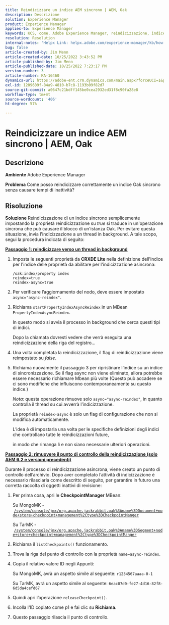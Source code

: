```yaml
---
title: Reindicizzare un indice AEM sincrono | AEM, Oak
description: Descrizione
solution: Experience Manager
product: Experience Manager
applies-to: Experience Manager
keywords: KCS, come, Adobe Experience Manager, reindicizzazione, indice AEM sincrono, Oak
resolution: Resolution
internal-notes: 'Helpx Link: helpx.adobe.com/experience-manager/kb/how-to-reindex-a-synchronous-AEM-index-AEM-Oak.html'
bug: false
article-created-by: Jim Menn
article-created-date: 10/25/2022 3:43:52 PM
article-published-by: Jim Menn
article-published-date: 10/25/2022 7:23:17 PM
version-number: 3
article-number: KA-16460
dynamics-url: https://adobe-ent.crm.dynamics.com/main.aspx?forceUCI=1&pagetype=entityrecord&etn=knowledgearticle&id=c36388d0-7b54-ed11-bba2-6045bd006b4b
exl-id: 1209609f-84a9-4810-b7c8-1193b09f82d7
source-git-commit: a0647c21bdff145be0cea2932ed31f8c90fa28e8
workflow-type: tm+mt
source-wordcount: '406'
ht-degree: 57%

---
```


# Reindicizzare un indice AEM sincrono | AEM, Oak

## Descrizione


<b>Ambiente</b>
Adobe Experience Manager

<b>Problema</b>
Come posso reindicizzare correttamente un indice Oak sincrono senza causare tempi di inattività?


## Risoluzione


<b>Soluzione</b>
Reindicizzazione di un indice sincrono semplicemente impostando la proprietà reindicizzazione su *true* si traduce in un&#39;operazione sincrona che può causare il blocco di un&#39;istanza Oak.
Per evitare questa situazione, invia l&#39;indicizzazione a un thread in background.
A tale scopo, segui la procedura indicata di seguito:

<b><u>Passaggio 1: reindicizzare verso un thread in background</u></b>

1. Imposta le seguenti proprietà da <b>CRXDE Lite</b> nella definizione dell&#39;indice per l&#39;indice delle proprietà da abilitare per l&#39;indicizzazione asincrona:<br>

   ```
   /oak:index/property index
   reindex=true
   reindex-async=true
   ```

2. Per verificare l’aggiornamento del nodo, deve essere impostato `async="async-reindex"`.
3. Richiama `startPropertyIndexAsyncReindex` in un MBean `PropertyIndexAsyncReindex`. 

   In questo modo si avvia il processo in background che cerca questi tipi di indici.

   Dopo la chiamata dovresti vedere che verrà eseguita una reindicizzazione della riga del registro...
4. Una volta completata la reindicizzazione, il flag di reindicizzazione viene reimpostato su *false*.
5. Richiama nuovamente il passaggio 3 per ripristinare l’indice su un indice di sincronizzazione. Se il flag async non viene eliminato, allora potrebbe essere necessario richiamare Mbean più volte (Questo può accadere se ci sono modifiche che influiscono contemporaneamente su questo indice.)



   *Nota:* questa operazione rimuove solo `async="async-reindex"`, in quanto controlla il thread su cui avverrà l’indicizzazione.

   La proprietà `reindex-async` è solo un flag di configurazione che non si modifica automaticamente.

   L’idea è di impostarla una volta per le specifiche definizioni degli indici che controllano tutte le reindicizzazioni future, 

   in modo che rimanga lì e non siano necessarie ulteriori operazioni.


<b><u>Passaggio 2: rimuovere il punto di controllo della reindicizzazione (solo AEM 6.2 e versioni precedenti)</u></b>

Durante il processo di reindicizzazione asincrona, viene creato un punto di controllo dell’archivio.
Dopo aver completato l’attività di indicizzazione è necessario rilasciarla come descritto di seguito, per garantire in futuro una corretta raccolta di oggetti inattivi di revisione:

1. Per prima cosa, apri le <b>CheckpointManager</b> MBean:

   Su MongoMK - [`/system/console/jmx/org.apache.jackrabbit.oak%3Aname%3DDocument+node+store+checkpoint+management%2Ctype%3DCheckpointManger`](http://localhost:4502/system/console/jmx/org.apache.jackrabbit.oak%3Aname%3DDocument+node+store+checkpoint+management%2Ctype%3DCheckpointManger)

   Su TarMK - [`/system/console/jmx/org.apache.jackrabbit.oak%3Aname%3DSegment+node+store+checkpoint+management%2Ctype%3DCheckpointManger`](http://localhost:4502/system/console/jmx/org.apache.jackrabbit.oak%3Aname%3DSegment+node+store+checkpoint+management%2Ctype%3DCheckpointManger)


2. Richiama il `listCheckpoints()` funzionamento.
3. Trova la riga del punto di controllo con la proprietà `name=async-reindex`.
4. Copia il relativo valore ID negli Appunti:

   Su MongoMK, avrà un aspetto simile al seguente: `r1234567aaaa-0-1`

   Su TarMK, avrà un aspetto simile al seguente: `6eac07d0-fe27-4d16-82f8-6d5da4cefd67`


5. Quindi apri l’operazione `releaseCheckpoint()`.
6. Incolla l&#39;ID copiato come p1 e fai clic su <b>Richiama</b>.
7. Questo passaggio rilascia il punto di controllo.
